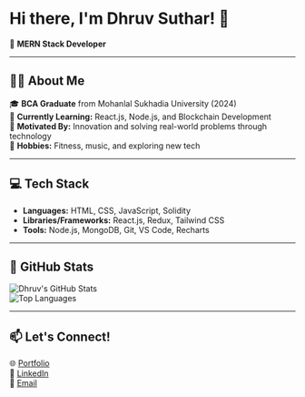 # Hi there, I'm Dhruv Suthar! 👋  
🚀 **MERN Stack Developer** 

---

## 👩‍💻 **About Me**
🎓 **BCA Graduate** from Mohanlal Sukhadia University (2024)  
🌱 **Currently Learning:** React.js, Node.js, and Blockchain Development  
🎯 **Motivated By:** Innovation and solving real-world problems through technology  
🎵 **Hobbies:** Fitness, music, and exploring new tech  

---

## 💻 **Tech Stack**
- **Languages:** HTML, CSS, JavaScript, Solidity  
- **Libraries/Frameworks:** React.js, Redux, Tailwind CSS  
- **Tools:** Node.js, MongoDB, Git, VS Code, Recharts  

---
## 🌟 **GitHub Stats**

![Dhruv's GitHub Stats](https://github-readme-stats.vercel.app/api?username=ddhruv8824&show_icons=true&theme=radical)  
![Top Languages](https://github-readme-stats.vercel.app/api/top-langs/?username=ddhruv8824&layout=compact&theme=radical)

---

## 📫 **Let's Connect!**
🌐 [Portfolio](https://dhruvporfolioo.netlify.app/)  
💼 [LinkedIn](https://www.linkedin.com/in/dhruv-suthar-57512b232/)  
📧 [Email](ddhruv8824@gmail.com)  

